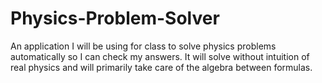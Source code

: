 # Physics-Problem-Solver
An application I will be using for class to solve physics problems automatically so I can check my answers. It will solve without intuition of real physics and will primarily take care of the algebra between formulas.
